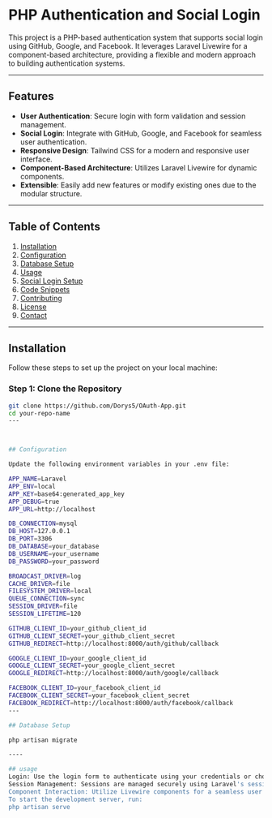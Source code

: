 # PHP Authentication and Social Login

This project is a PHP-based authentication system that supports social login using GitHub, Google, and Facebook. It leverages Laravel Livewire for a component-based architecture, providing a flexible and modern approach to building authentication systems.

---

## Features

- **User Authentication**: Secure login with form validation and session management.
- **Social Login**: Integrate with GitHub, Google, and Facebook for seamless user authentication.
- **Responsive Design**: Tailwind CSS for a modern and responsive user interface.
- **Component-Based Architecture**: Utilizes Laravel Livewire for dynamic components.
- **Extensible**: Easily add new features or modify existing ones due to the modular structure.

---

## Table of Contents

1. [Installation](#installation)
2. [Configuration](#configuration)
3. [Database Setup](#database-setup)
4. [Usage](#usage)
5. [Social Login Setup](#social-login-setup)
6. [Code Snippets](#code-snippets)
7. [Contributing](#contributing)
8. [License](#license)
9. [Contact](#contact)

---

## Installation

Follow these steps to set up the project on your local machine:

### Step 1: Clone the Repository

```bash
git clone https://github.com/Dorys5/OAuth-App.git
cd your-repo-name
---



## Configuration

Update the following environment variables in your .env file:

APP_NAME=Laravel
APP_ENV=local
APP_KEY=base64:generated_app_key
APP_DEBUG=true
APP_URL=http://localhost

DB_CONNECTION=mysql
DB_HOST=127.0.0.1
DB_PORT=3306
DB_DATABASE=your_database
DB_USERNAME=your_username
DB_PASSWORD=your_password

BROADCAST_DRIVER=log
CACHE_DRIVER=file
FILESYSTEM_DRIVER=local
QUEUE_CONNECTION=sync
SESSION_DRIVER=file
SESSION_LIFETIME=120

GITHUB_CLIENT_ID=your_github_client_id
GITHUB_CLIENT_SECRET=your_github_client_secret
GITHUB_REDIRECT=http://localhost:8000/auth/github/callback

GOOGLE_CLIENT_ID=your_google_client_id
GOOGLE_CLIENT_SECRET=your_google_client_secret
GOOGLE_REDIRECT=http://localhost:8000/auth/google/callback

FACEBOOK_CLIENT_ID=your_facebook_client_id
FACEBOOK_CLIENT_SECRET=your_facebook_client_secret
FACEBOOK_REDIRECT=http://localhost:8000/auth/facebook/callback
---

## Database Setup

php artisan migrate

----

## usage
Login: Use the login form to authenticate using your credentials or choose one of the social login options.
Session Management: Sessions are managed securely using Laravel's session handling features.
Component Interaction: Utilize Livewire components for a seamless user experience.
To start the development server, run:
php artisan serve

